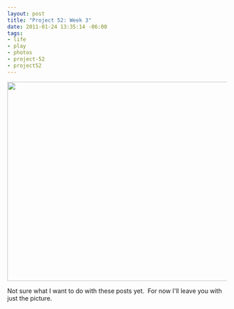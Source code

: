 ```yaml
--- 
layout: post
title: "Project 52: Week 3"
date: 2011-01-24 13:35:14 -06:00
tags: 
- life
- play
- photos
- project-52
- project52
---
```

<a rel="attachment wp-att-744" href="http://base0.net/posts/project-52-week-3/samsung-5/"><img class="alignnone size-large wp-image-744" title="Project 52 Week 3" src="http://base0.net/wp-content/uploads/2011/01/2011-01-22-23.21.47-610x457.jpg" alt="" width="610" height="457" /></a>

Not sure what I want to do with these posts yet.  For now I'll leave you with just the picture.
